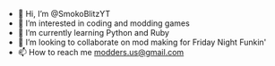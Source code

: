 - 👋 Hi, I’m @SmokoBlitzYT
- 👀 I’m interested in coding and modding games
- 🌱 I’m currently learning Python and Ruby
- 💞️ I’m looking to collaborate on mod making for Friday Night Funkin' 
- 📫 How to reach me modders.us@gmail.com

<!---
EvilBigF/EvilBigF is a ✨ special ✨ repository because its `README.md` (this file) appears on your GitHub profile.
You can click the Preview link to take a look at your changes.
--->
